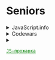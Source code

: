 # Seniors

<details>
  <summary>JavaScript.info</summary>

- [x] [chapter II](https://github.com/duttdutt/seniors/tree/main/javascript.info/chapter%20II)
- [x] [chapter IV](https://github.com/duttdutt/seniors/tree/main/javascript.info/chapter%20IV)
- [x] [chapter V](https://github.com/duttdutt/seniors/tree/main/javascript.info/chapter%20V)
- [x] [chapter VI](https://github.com/duttdutt/seniors/tree/main/javascript.info/chapter%20VI)
- [x] [chapter VII](https://github.com/duttdutt/seniors/tree/main/javascript.info/chapter%20VII)
- [x] [chapter VIII](https://github.com/duttdutt/seniors/tree/main/javascript.info/chapter%20VIII)
- [x] [chapter IX](https://github.com/duttdutt/seniors/tree/main/javascript.info/chapter%20IX)
- [x] [chapter X](https://github.com/duttdutt/seniors/tree/main/javascript.info/chapter%20X)
- [x] [chapter XI](https://github.com/duttdutt/seniors/tree/main/javascript.info/chapter%20XI)
</details>

<details>
  <summary>Codewars</summary>
  <details>
  <!-- ============= 2024 ============= -->
    <summary>2024</summary>
    <details>
    <summary>August, Total: 16<strong>(normal)</strong></summary>

- _5kyu_: 2 entries
- _6kyu_: 8 entries
- _7kyu_: 6 entries

    </details>
    <details>
    <summary>September, total: 9<strong>(bad)</strong></summary>

- _5kyu_: 2 entry
- _6kyu_: 2 entries
- _7kyu_: 5 entries

  </details>
  <details>
  <summary>October, total: 5<strong>(bad)</strong></summary>

- _5kyu_: 0 entry
- _6kyu_: 1 entries
- _7kyu_: 4 entries

  </details>

  <details>
  <summary>November, total: 1<strong>(bad)</strong></summary>

- _5kyu_: 0 entry
- _6kyu_: 1 entries
- _7kyu_: 0 entries

  </details>
  <details>
  <summary>December, total: 0<strong>(bad)</strong></summary>

- _5kyu_: 0 entry
- _6kyu_: 0 entries
- _7kyu_: 0 entries

  </details>
</details>
<details>
  <!-- ============= 2025 ============= -->
  <summary>2025</summary>
  <details>
  <summary>January 2025, total: 0<strong>(bad)</strong></summary>

- _5kyu_: 0 entry
- _6kyu_: 0 entries
- _7kyu_: 0 entries

  </details>
  <details>
  <summary>Ongoing: February 2025, total: 2<strong>(bad)</strong></summary>

- _5kyu_: 0 entry
- _6kyu_: 1 entries
- _7kyu_: 1 entries

  </details>
</details>
<!-- ============= All entries ============= -->
<details>
  <summary>All entries</summary>

### 5kyu

- [Greed is good](https://www.codewars.com/kata/5270d0d18625160ada0000e4) 15 August, 2024
- [DirectionsReduction](https://www.codewars.com/kata/550f22f4d758534c1100025a) 19 August, 2024
- [Moving Zeros to End](https://www.codewars.com/kata/52597aa56021e91c93000cb0) 14 September, 2024
- [Flatten](https://www.codewars.com/kata/513fa1d75e4297ba38000003) 23 September, 2024
- [The Hashtag Generator](https://www.codewars.com/kata/52449b062fb80683ec000024) 19 March, 2025

### 6kyu

- [Simple card game](https://www.codewars.com/kata/53417de006654f4171000587) 15 August, 2024
- [Two Sum](https://www.codewars.com/kata/52c31f8e6605bcc646000082) 15 August, 2024
- [Bit Counting](https://www.codewars.com/kata/526571aae218b8ee490006f4) 15 August, 2024
- [Persistent Bugger](https://www.codewars.com/kata/54bf1c2cd5b56cc47f0007a1) 16 August, 2024
- [Sum Of Digits](https://www.codewars.com/kata/541c8630095125aba6000c00) 17 August, 2024
- [Narcissistic Number](https://www.codewars.com/kata/5287e858c6b5a9678200083c) 17 August, 2024
- [Santas Master Plan](https://www.codewars.com/kata/52afd1fe8f7c52a0e1000304) 22 August, 2024
- [Unix Style](https://www.codewars.com/kata/52249faee9abb9cefa0001ee) 23 August, 2024
- [Find the odd int](https://www.codewars.com/kata/54da5a58ea159efa38000836) 14 September, 2024
- [Array Diff](https://www.codewars.com/kata/523f5d21c841566fde000009) 14 September, 2024
- [Polish Notation](https://www.codewars.com/kata/5e5b7f55c2e8ae0016f42339) 23 September, 2024
- [Array Diff](https://www.codewars.com/kata/523f5d21c841566fde000009) 14 October, 2024
- [Custom Array Filter](https://www.codewars.com/kata/53fc954904a45eda6b00097f) 3 March, 2025
- [Who Likes it](https://www.codewars.com/kata/5266876b8f4bf2da9b000362) 19 March, 2025
- [Stop gninnipS My sdroW!](https://www.codewars.com/kata/5264d2b162488dc400000001) 19 March, 2025
- [Dublicate Encoder](https://www.codewars.com/kata/54b42f9314d9229fd6000d9c) 19 March, 2025

### 7kyu

- [Training Time](https://www.codewars.com/kata/572ab0cfa3af384df7000ff8) 15 August, 2024
- [How Many](https://www.codewars.com/kata/5a00e01cf96fb70001cfa659) 16 August, 2024
- [My Language Skills](www.codewars.com/kata/5b16490986b6d336c900007d) 19 August, 2024
- [Sum Even Numbers](https://www.codewars.com/kata/586beb5ba44cfc44ed0006c3) 22 August, 2024
- [Unique Sum](https://www.codewars.com/kata/56b1eb19247c01493a000065) 22 August, 2024
- [Credit Card Mask](https://www.codewars.com/kata/5412509bd436bd33920011bc) 27 August, 2024
- [Highest and Lowers](https://www.codewars.com/kata/554b4ac871d6813a03000035) 14 September, 2024
- [Descending Order](https://www.codewars.com/kata/5467e4d82edf8bbf40000155) 14 September, 2024
- [Sum of two lowest](https://www.codewars.com/kata/558fc85d8fd1938afb000014) 14 September, 2024
- [Map Function Issue](https://www.codewars.com/kata/560fbc2d636966b21e00009e) 15 September, 2024
- [Naughty or Nice](https://www.codewars.com/kata/5662b14e0a1fb8320a00005c) 19 September, 2024
- [Election Winners](https://www.codewars.com/kata/58881b859ab1e053240000cc) 3 March, 2025

</details>

</details>

<details>
  <summary>

<a href="https://t.me/jsgrill" style="color: #008000; text-decoration: underline">

    JS-прожарка

</a>

  </summary>

- _15 October_: 4 entries
  - 2 отлично(решил сам),
  - 1 хорошо(попросил чатик подсобить с реализацией(без кода, только текст))
  - 0 нормально(знатно распросил чатик + был код от него/подглядел в решения)
  - 1 плохо(без шансов)
- _16 October_: 1 entry
  - 1 отлично(решил сам)
- _19 October_: 2 entries

  - 3 нормально(знатно распросил чатик/подглядел в решения)

- [Task 0](https://t.me/jsgrill/23) 15 October, отлично
- [Task 1](https://t.me/jsgrill/26) 15 October, плохо
- [Task 2](https://t.me/jsgrill/27) 15 October, нормально
- [Task 3](https://t.me/jsgrill/28) 15 October, отлично
- [Task 5](https://t.me/jsgrill/30) 16 October, отлично
- [Task 7](https://t.me/jsgrill/32) 19 October, нормально
- [Task 9](https://t.me/jsgrill/35) 19 October, нормально
- [Task 10](https://t.me/jsgrill/37) 19 October, нормально
</details>
